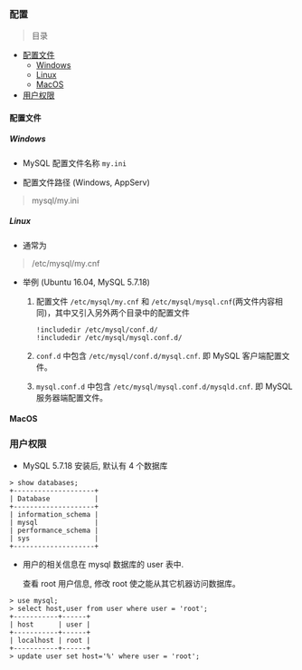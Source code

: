 ### 配置

> 目录
* [配置文件](#配置文件)
    * [Windows](#windows)
    * [Linux](#linux)
    * [MacOS](#macos)
* [用户权限](#用户权限)



#### 配置文件

##### Windows

* MySQL 配置文件名称 `my.ini`
    
* 配置文件路径 (Windows, AppServ)
> mysql/my.ini


##### Linux 

* 通常为 
> /etc/mysql/my.cnf

* 举例 (Ubuntu 16.04, MySQL 5.7.18)

    1. 配置文件 `/etc/mysql/my.cnf` 和 `/etc/mysql/mysql.cnf`(两文件内容相同)，其中又引入另外两个目录中的配置文件
        ```
        !includedir /etc/mysql/conf.d/
        !includedir /etc/mysql/mysql.conf.d/
        ```
    1. `conf.d` 中包含 `/etc/mysql/conf.d/mysql.cnf`. 即 MySQL 客户端配置文件。
    
    1. `mysql.conf.d` 中包含 `/etc/mysql/mysql.conf.d/mysqld.cnf`. 即 MySQL 服务器端配置文件。
    
#### MacOS

### 用户权限
* MySQL 5.7.18 安装后, 默认有 4 个数据库
```
> show databases;
+--------------------+
| Database           |
+--------------------+
| information_schema |
| mysql              |
| performance_schema |
| sys                |
+--------------------+
```

* 用户的相关信息在 mysql 数据库的 user 表中. 

    查看 root 用户信息, 修改 root 使之能从其它机器访问数据库。
```
> use mysql;
> select host,user from user where user = 'root';
+-----------+------+
| host      | user |
+-----------+------+
| localhost | root |
+-----------+------+
> update user set host='%' where user = 'root'; 
```
    

































